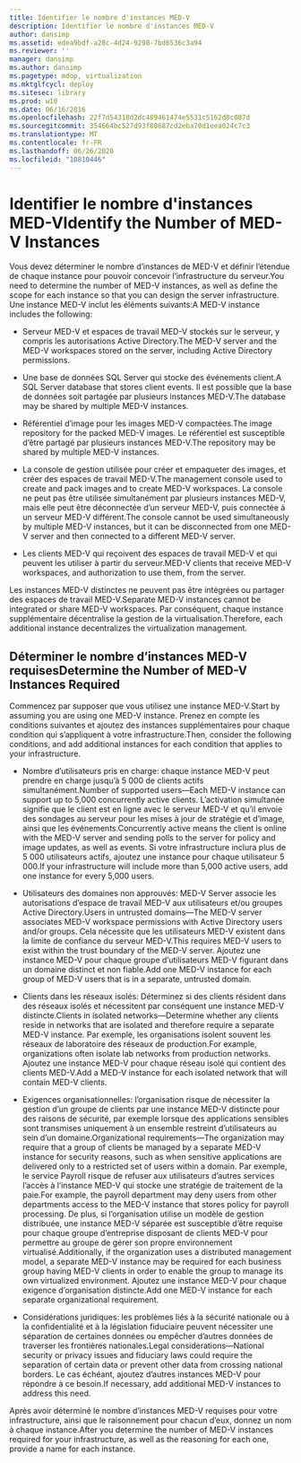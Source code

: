 ```yaml
---
title: Identifier le nombre d'instances MED-V
description: Identifier le nombre d'instances MED-V
author: dansimp
ms.assetid: edea9bdf-a28c-4d24-9298-7bd6536c3a94
ms.reviewer: ''
manager: dansimp
ms.author: dansimp
ms.pagetype: mdop, virtualization
ms.mktglfcycl: deploy
ms.sitesec: library
ms.prod: w10
ms.date: 06/16/2016
ms.openlocfilehash: 22f7d54318d2dc489461474e5531c5162d8c087d
ms.sourcegitcommit: 354664bc527d93f80687cd2eba70d1eea024c7c3
ms.translationtype: MT
ms.contentlocale: fr-FR
ms.lasthandoff: 06/26/2020
ms.locfileid: "10810446"
---
```

# <span data-ttu-id="5be43-103">Identifier le nombre d'instances MED-V</span><span class="sxs-lookup"><span data-stu-id="5be43-103">Identify the Number of MED-V Instances</span></span>


<span data-ttu-id="5be43-104">Vous devez déterminer le nombre d’instances de MED-V et définir l’étendue de chaque instance pour pouvoir concevoir l’infrastructure du serveur.</span><span class="sxs-lookup"><span data-stu-id="5be43-104">You need to determine the number of MED-V instances, as well as define the scope for each instance so that you can design the server infrastructure.</span></span> <span data-ttu-id="5be43-105">Une instance MED-V inclut les éléments suivants:</span><span class="sxs-lookup"><span data-stu-id="5be43-105">A MED-V instance includes the following:</span></span>

-   <span data-ttu-id="5be43-106">Serveur MED-V et espaces de travail MED-V stockés sur le serveur, y compris les autorisations Active Directory.</span><span class="sxs-lookup"><span data-stu-id="5be43-106">The MED-V server and the MED-V workspaces stored on the server, including Active Directory permissions.</span></span>

-   <span data-ttu-id="5be43-107">Une base de données SQL Server qui stocke des événements client.</span><span class="sxs-lookup"><span data-stu-id="5be43-107">A SQL Server database that stores client events.</span></span> <span data-ttu-id="5be43-108">Il est possible que la base de données soit partagée par plusieurs instances MED-V.</span><span class="sxs-lookup"><span data-stu-id="5be43-108">The database may be shared by multiple MED-V instances.</span></span>

-   <span data-ttu-id="5be43-109">Référentiel d’image pour les images MED-V compactées.</span><span class="sxs-lookup"><span data-stu-id="5be43-109">The image repository for the packed MED-V images.</span></span> <span data-ttu-id="5be43-110">Le référentiel est susceptible d’être partagé par plusieurs instances MED-V.</span><span class="sxs-lookup"><span data-stu-id="5be43-110">The repository may be shared by multiple MED-V instances.</span></span>

-   <span data-ttu-id="5be43-111">La console de gestion utilisée pour créer et empaqueter des images, et créer des espaces de travail MED-V.</span><span class="sxs-lookup"><span data-stu-id="5be43-111">The management console used to create and pack images and to create MED-V workspaces.</span></span> <span data-ttu-id="5be43-112">La console ne peut pas être utilisée simultanément par plusieurs instances MED-V, mais elle peut être déconnectée d’un serveur MED-V, puis connectée à un serveur MED-V différent.</span><span class="sxs-lookup"><span data-stu-id="5be43-112">The console cannot be used simultaneously by multiple MED-V instances, but it can be disconnected from one MED-V server and then connected to a different MED-V server.</span></span>

-   <span data-ttu-id="5be43-113">Les clients MED-V qui reçoivent des espaces de travail MED-V et qui peuvent les utiliser à partir du serveur.</span><span class="sxs-lookup"><span data-stu-id="5be43-113">MED-V clients that receive MED-V workspaces, and authorization to use them, from the server.</span></span>

<span data-ttu-id="5be43-114">Les instances MED-V distinctes ne peuvent pas être intégrées ou partager des espaces de travail MED-V.</span><span class="sxs-lookup"><span data-stu-id="5be43-114">Separate MED-V instances cannot be integrated or share MED-V workspaces.</span></span> <span data-ttu-id="5be43-115">Par conséquent, chaque instance supplémentaire décentralise la gestion de la virtualisation.</span><span class="sxs-lookup"><span data-stu-id="5be43-115">Therefore, each additional instance decentralizes the virtualization management.</span></span>

## <span data-ttu-id="5be43-116">Déterminer le nombre d’instances MED-V requises</span><span class="sxs-lookup"><span data-stu-id="5be43-116">Determine the Number of MED-V Instances Required</span></span>


<span data-ttu-id="5be43-117">Commencez par supposer que vous utilisez une instance MED-V.</span><span class="sxs-lookup"><span data-stu-id="5be43-117">Start by assuming you are using one MED-V instance.</span></span> <span data-ttu-id="5be43-118">Prenez en compte les conditions suivantes et ajoutez des instances supplémentaires pour chaque condition qui s’appliquent à votre infrastructure.</span><span class="sxs-lookup"><span data-stu-id="5be43-118">Then, consider the following conditions, and add additional instances for each condition that applies to your infrastructure.</span></span>

-   <span data-ttu-id="5be43-119">Nombre d’utilisateurs pris en charge: chaque instance MED-V peut prendre en charge jusqu’à 5 000 de clients actifs simultanément.</span><span class="sxs-lookup"><span data-stu-id="5be43-119">Number of supported users—Each MED-V instance can support up to 5,000 concurrently active clients.</span></span> <span data-ttu-id="5be43-120">L’activation simultanée signifie que le client est en ligne avec le serveur MED-V et qu’il envoie des sondages au serveur pour les mises à jour de stratégie et d’image, ainsi que les événements.</span><span class="sxs-lookup"><span data-stu-id="5be43-120">Concurrently active means the client is online with the MED-V server and sending polls to the server for policy and image updates, as well as events.</span></span> <span data-ttu-id="5be43-121">Si votre infrastructure inclura plus de 5 000 utilisateurs actifs, ajoutez une instance pour chaque utilisateur 5 000.</span><span class="sxs-lookup"><span data-stu-id="5be43-121">If your infrastructure will include more than 5,000 active users, add one instance for every 5,000 users.</span></span>

-   <span data-ttu-id="5be43-122">Utilisateurs des domaines non approuvés: MED-V Server associe les autorisations d’espace de travail MED-V aux utilisateurs et/ou groupes Active Directory.</span><span class="sxs-lookup"><span data-stu-id="5be43-122">Users in untrusted domains—The MED-V server associates MED-V workspace permissions with Active Directory users and/or groups.</span></span> <span data-ttu-id="5be43-123">Cela nécessite que les utilisateurs MED-V existent dans la limite de confiance du serveur MED-V.</span><span class="sxs-lookup"><span data-stu-id="5be43-123">This requires MED-V users to exist within the trust boundary of the MED-V server.</span></span> <span data-ttu-id="5be43-124">Ajoutez une instance MED-V pour chaque groupe d’utilisateurs MED-V figurant dans un domaine distinct et non fiable.</span><span class="sxs-lookup"><span data-stu-id="5be43-124">Add one MED-V instance for each group of MED-V users that is in a separate, untrusted domain.</span></span>

-   <span data-ttu-id="5be43-125">Clients dans les réseaux isolés: Déterminez si des clients résident dans des réseaux isolés et nécessitent par conséquent une instance MED-V distincte.</span><span class="sxs-lookup"><span data-stu-id="5be43-125">Clients in isolated networks—Determine whether any clients reside in networks that are isolated and therefore require a separate MED-V instance.</span></span> <span data-ttu-id="5be43-126">Par exemple, les organisations isolent souvent les réseaux de laboratoire des réseaux de production.</span><span class="sxs-lookup"><span data-stu-id="5be43-126">For example, organizations often isolate lab networks from production networks.</span></span> <span data-ttu-id="5be43-127">Ajoutez une instance MED-V pour chaque réseau isolé qui contient des clients MED-V.</span><span class="sxs-lookup"><span data-stu-id="5be43-127">Add a MED-V instance for each isolated network that will contain MED-V clients.</span></span>

-   <span data-ttu-id="5be43-128">Exigences organisationnelles: l’organisation risque de nécessiter la gestion d’un groupe de clients par une instance MED-V distincte pour des raisons de sécurité, par exemple lorsque des applications sensibles sont transmises uniquement à un ensemble restreint d’utilisateurs au sein d’un domaine.</span><span class="sxs-lookup"><span data-stu-id="5be43-128">Organizational requirements—The organization may require that a group of clients be managed by a separate MED-V instance for security reasons, such as when sensitive applications are delivered only to a restricted set of users within a domain.</span></span> <span data-ttu-id="5be43-129">Par exemple, le service Payroll risque de refuser aux utilisateurs d’autres services l’accès à l’instance MED-V qui stocke une stratégie de traitement de la paie.</span><span class="sxs-lookup"><span data-stu-id="5be43-129">For example, the payroll department may deny users from other departments access to the MED-V instance that stores policy for payroll processing.</span></span> <span data-ttu-id="5be43-130">De plus, si l’organisation utilise un modèle de gestion distribuée, une instance MED-V séparée est susceptible d’être requise pour chaque groupe d’entreprise disposant de clients MED-V pour permettre au groupe de gérer son propre environnement virtualisé.</span><span class="sxs-lookup"><span data-stu-id="5be43-130">Additionally, if the organization uses a distributed management model, a separate MED-V instance may be required for each business group having MED-V clients in order to enable the group to manage its own virtualized environment.</span></span> <span data-ttu-id="5be43-131">Ajoutez une instance MED-V pour chaque exigence d’organisation distincte.</span><span class="sxs-lookup"><span data-stu-id="5be43-131">Add one MED-V instance for each separate organizational requirement.</span></span>

-   <span data-ttu-id="5be43-132">Considérations juridiques: les problèmes liés à la sécurité nationale ou à la confidentialité et à la législation fiduciaire peuvent nécessiter une séparation de certaines données ou empêcher d’autres données de traverser les frontières nationales.</span><span class="sxs-lookup"><span data-stu-id="5be43-132">Legal considerations—National security or privacy issues and fiduciary laws could require the separation of certain data or prevent other data from crossing national borders.</span></span> <span data-ttu-id="5be43-133">Le cas échéant, ajoutez d’autres instances MED-V pour répondre à ce besoin.</span><span class="sxs-lookup"><span data-stu-id="5be43-133">If necessary, add additional MED-V instances to address this need.</span></span>

<span data-ttu-id="5be43-134">Après avoir déterminé le nombre d’instances MED-V requises pour votre infrastructure, ainsi que le raisonnement pour chacun d’eux, donnez un nom à chaque instance.</span><span class="sxs-lookup"><span data-stu-id="5be43-134">After you determine the number of MED-V instances required for your infrastructure, as well as the reasoning for each one, provide a name for each instance.</span></span>

 

 






